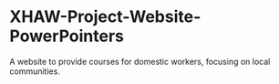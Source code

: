 # XHAW-Project-Website-PowerPointers
A website to provide courses for domestic workers, focusing on local communities.
